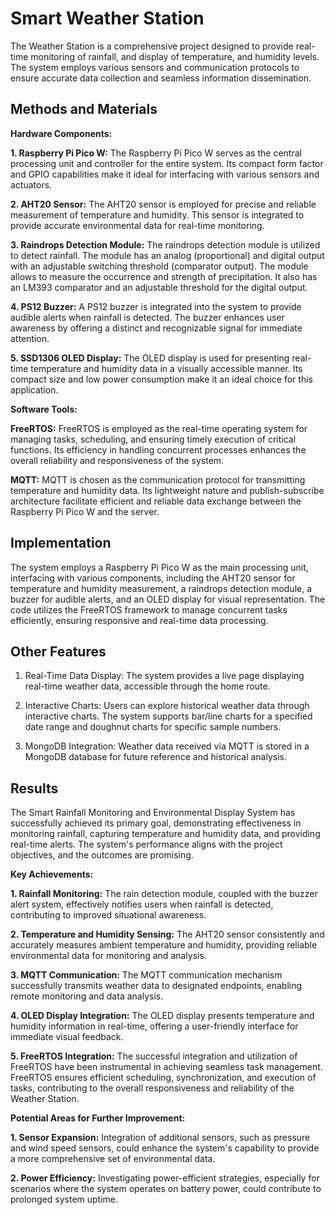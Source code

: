 # Smart Weather Station
The Weather Station is a comprehensive project designed to provide real-time monitoring of rainfall, and display of temperature, and humidity levels. The system employs various sensors and communication protocols to ensure accurate data collection and seamless information dissemination.

## Methods and Materials
**Hardware Components:**

**1. Raspberry Pi Pico W:**
The Raspberry Pi Pico W serves as the central processing unit and controller for the entire system. Its compact form factor and GPIO capabilities make it ideal for interfacing with various sensors and actuators.

**2. AHT20 Sensor:**
The AHT20 sensor is employed for precise and reliable measurement of temperature and humidity. This sensor is integrated to provide accurate environmental data for real-time monitoring.

**3. Raindrops Detection Module:**
The raindrops detection module is utilized to detect rainfall. The module has an analog (proportional) and digital output with an adjustable switching threshold (comparator output). The module allows to measure the occurrence and strength of precipitation. It also has an LM393 comparator and an adjustable threshold for the digital output.

**4. PS12 Buzzer:**
A PS12 buzzer is integrated into the system to provide audible alerts when rainfall is detected. The buzzer enhances user awareness by offering a distinct and recognizable signal for immediate attention.

**5. SSD1306 OLED Display:**
The OLED display is used for presenting real-time temperature and humidity data in a visually accessible manner. Its compact size and low power consumption make it an ideal choice for this application.

**Software Tools:**

**FreeRTOS:**
FreeRTOS is employed as the real-time operating system for managing tasks, scheduling, and ensuring timely execution of critical functions. Its efficiency in handling concurrent processes enhances the overall reliability and responsiveness of the system.

**MQTT:**
MQTT is chosen as the communication protocol for transmitting temperature and humidity data. Its lightweight nature and publish-subscribe architecture facilitate efficient and reliable data exchange between the Raspberry Pi Pico W and the server.

## Implementation
The system employs a Raspberry Pi Pico W as the main processing unit, interfacing with various components, including the AHT20 sensor for temperature and humidity measurement, a raindrops detection module, a buzzer for audible alerts, and an OLED display for visual representation. The code utilizes the FreeRTOS framework to manage concurrent tasks efficiently, ensuring responsive and real-time data processing.

## Other Features
1. Real-Time Data Display: The system provides a live page displaying real-time weather data, accessible through the home route.

2. Interactive Charts: Users can explore historical weather data through interactive charts. The system supports bar/line charts for a specified date range and doughnut charts for specific sample numbers.

4. MongoDB Integration: Weather data received via MQTT is stored in a MongoDB database for future reference and historical analysis.

## Results
The Smart Rainfall Monitoring and Environmental Display System has successfully achieved its primary goal, demonstrating effectiveness in monitoring rainfall, capturing temperature and humidity data, and providing real-time alerts. The system's performance aligns with the project objectives, and the outcomes are promising.

**Key Achievements:**

**1. Rainfall Monitoring:**
The rain detection module, coupled with the buzzer alert system, effectively notifies users when rainfall is detected, contributing to improved situational awareness.

**2. Temperature and Humidity Sensing:**
The AHT20 sensor consistently and accurately measures ambient temperature and humidity, providing reliable environmental data for monitoring and analysis.

**3. MQTT Communication:**
The MQTT communication mechanism successfully transmits weather data to designated endpoints, enabling remote monitoring and data analysis.

**4. OLED Display Integration:**
The OLED display presents temperature and humidity information in real-time, offering a user-friendly interface for immediate visual feedback.

**5. FreeRTOS Integration:**
The successful integration and utilization of FreeRTOS have been instrumental in achieving seamless task management. FreeRTOS ensures efficient scheduling, synchronization, and execution of tasks, contributing to the overall responsiveness and reliability of the Weather Station.

**Potential Areas for Further Improvement:**

**1. Sensor Expansion:**
Integration of additional sensors, such as pressure and wind speed sensors, could enhance the system's capability to provide a more comprehensive set of environmental data.

**2. Power Efficiency:**
Investigating power-efficient strategies, especially for scenarios where the system operates on battery power, could contribute to prolonged system uptime.

